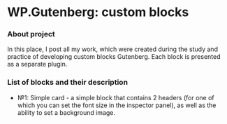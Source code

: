 # WP.Gutenberg: custom blocks
### About project
In this place, I post all my work, which were created during the study and practice of developing custom blocks Gutenberg.
Each block is presented as a separate plugin.

### List of blocks and their description
* №1: Simple card - a simple block that contains 2 headers (for one of which you can set the font size in the inspector panel), as well as the ability to set a background image.